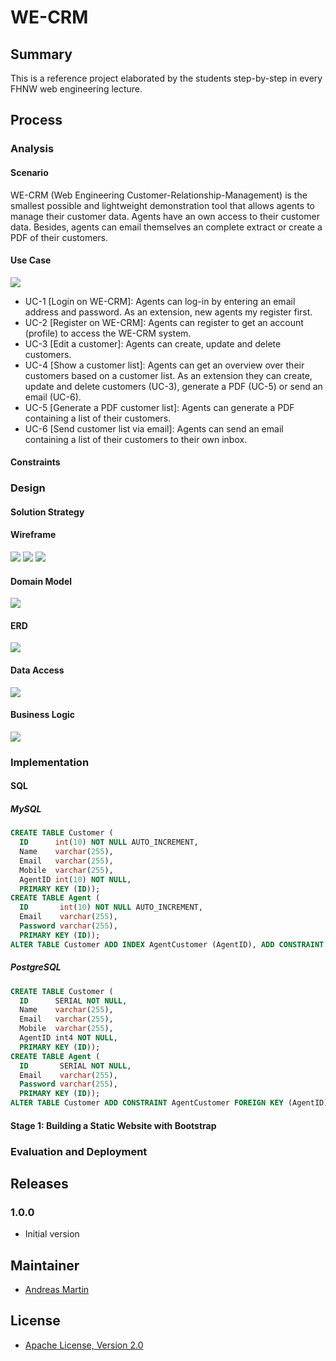 # WE-CRM

## Summary
This is a reference project elaborated by the students step-by-step in every FHNW web engineering lecture.

## Process

### Analysis

#### Scenario
WE-CRM (Web Engineering Customer-Relationship-Management) is the smallest possible and lightweight demonstration tool that allows agents to manage their customer data. Agents have an own access to their customer data. Besides, agents can email themselves an complete extract or create a PDF of their customers.

#### Use Case

![](modelling/images/WE-CRM-Use-Case.png)

- UC-1 [Login on WE-CRM]: Agents can log-in by entering an email address and password. As an extension, new agents my register first.
- UC-2 [Register on WE-CRM]: Agents can register to get an account (profile) to access the WE-CRM system.
- UC-3 [Edit a customer]: Agents can create, update and delete customers.
- UC-4 [Show a customer list]: Agents can get an overview over their customers based on a customer list. As an extension they can create, update and delete customers (UC-3), generate a PDF (UC-5) or send an email (UC-6).
- UC-5 [Generate a PDF customer list]: Agents can generate a PDF containing a list of their customers.
- UC-6 [Send customer list via email]: Agents can send an email containing a list of their customers to their own inbox.

#### Constraints

### Design

#### Solution Strategy

#### Wireframe

![](modelling/images/WE-CRM-Wireframe%20-%20Log-In.png)
![](modelling/images/WE-CRM-Wireframe%20-%20Customers.png)
![](modelling/images/WE-CRM-Wireframe%20-%20Edit.png)

#### Domain Model

![](modelling/images/WE-CRM-Domain-Model.png)

#### ERD

![](modelling/images/WE-CRM-ERD.png)

#### Data Access

![](modelling/images/WE-CRM-Data-Access.png)

#### Business Logic

![](modelling/images/WE-CRM-Business-Logic.png)

### Implementation

#### SQL

##### MySQL
```SQL
CREATE TABLE Customer (
  ID      int(10) NOT NULL AUTO_INCREMENT, 
  Name    varchar(255), 
  Email   varchar(255), 
  Mobile  varchar(255), 
  AgentID int(10) NOT NULL, 
  PRIMARY KEY (ID));
CREATE TABLE Agent (
  ID       int(10) NOT NULL AUTO_INCREMENT, 
  Email    varchar(255), 
  Password varchar(255), 
  PRIMARY KEY (ID));
ALTER TABLE Customer ADD INDEX AgentCustomer (AgentID), ADD CONSTRAINT AgentCustomer FOREIGN KEY (AgentID) REFERENCES Agent (ID);
```

##### PostgreSQL
```SQL
CREATE TABLE Customer (
  ID      SERIAL NOT NULL, 
  Name    varchar(255), 
  Email   varchar(255), 
  Mobile  varchar(255), 
  AgentID int4 NOT NULL, 
  PRIMARY KEY (ID));
CREATE TABLE Agent (
  ID       SERIAL NOT NULL, 
  Email    varchar(255), 
  Password varchar(255), 
  PRIMARY KEY (ID));
ALTER TABLE Customer ADD CONSTRAINT AgentCustomer FOREIGN KEY (AgentID) REFERENCES Agent (ID);
```

#### Stage 1: Building a Static Website with Bootstrap

### Evaluation and Deployment

## Releases

### 1.0.0

- Initial version

## Maintainer

- [Andreas Martin](https://github.com/andreasmartin)

## License

- [Apache License, Version 2.0](LICENSE)
